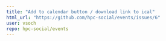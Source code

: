 ```yaml
---
title: "Add to calendar button / download link to ical"
html_url: "https://github.com/hpc-social/events/issues/6"
user: vsoch
repo: hpc-social/events
---
```



